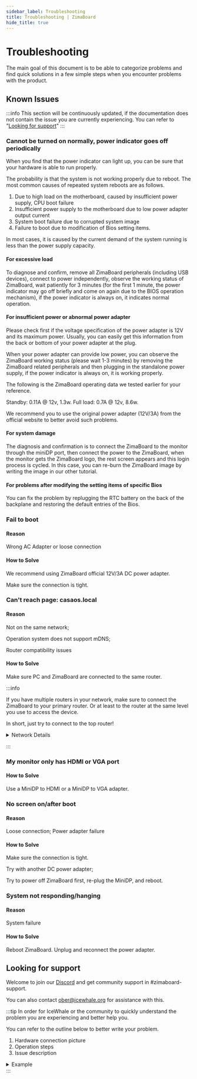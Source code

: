 ```yaml
---
sidebar_label: Troubleshooting
title: Troubleshooting | ZimaBoard
hide_title: true
---
```


# Troubleshooting

The main goal of this document is to be able to categorize problems and find quick solutions in a few simple steps when you encounter problems with the product.

## Known Issues

:::info
This section will be continuously updated, if the documentation does not contain the issue you are currently experiencing. You can refer to "[Looking for support](#looking-for-support)"
:::

### Cannot be turned on normally, power indicator goes off periodically

When you find that the power indicator can light up, you can be sure that your hardware is able to run properly.

The probability is that the system is not working properly due to reboot. The most common causes of repeated system reboots are as follows.

1. Due to high load on the motherboard, caused by insufficient power supply, CPU boot failure
2. Insufficient power supply to the motherboard due to low power adapter output current
3. System boot failure due to corrupted system image
4. Failure to boot due to modification of Bios setting items.

In most cases, it is caused by the current demand of the system running is less than the power supply capacity.

#### For excessive load

To diagnose and confirm, remove all ZimaBoard peripherals (including USB devices), connect to power independently, observe the working status of ZimaBoard, wait patiently for 3 minutes (for the first 1 minute, the power indicator may go off briefly and come on again due to the BIOS operation mechanism), if the power indicator is always on, it indicates normal operation.

#### For insufficient power or abnormal power adapter

Please check first if the voltage specification of the power adapter is 12V and its maximum power. Usually, you can easily get this information from the back or bottom of your power adapter at the plug.

When your power adapter can provide low power, you can observe the ZimaBoard working status (please wait 1-3 minutes) by removing the ZimaBoard related peripherals and then plugging in the standalone power supply, if the power indicator is always on, it is working properly.

The following is the ZimaBoard operating data we tested earlier for your reference.

Standby: 0.11A @ 12v, 1.3w.
Full load: 0.7A @ 12v, 8.6w. 

We recommend you to use the original power adapter (12V/3A) from the official website to better avoid such problems.

#### For system damage

The diagnosis and confirmation is to connect the ZimaBoard to the monitor through the miniDP port, then connect the power to the ZimaBoard, when the monitor gets the ZimaBoard logo, the rest screen appears and this login process is cycled. In this case, you can re-burn the ZimaBoard image by writing the image in our other tutorial.

#### For problems after modifying the setting items of specific Bios

You can fix the problem by replugging the RTC battery on the back of the backplane and restoring the default entries of the Bios.



### Fail to boot

#### Reason

Wrong AC Adapter or loose connection

#### How to Solve

We recommend using ZimaBoard official 12V/3A DC power adapter. 

Make sure the connection is tight.


### Can't reach page: casaos.local

#### Reason 

Not on the same network;

Operation system does not support mDNS;

Router compatibility issues

#### How to Solve

Make sure PC and ZimaBoard are connected to the same router.

:::info

If you have multiple routers in your network, make sure to connect the ZimaBoard to your primary router. Or at least to the router at the same level you use to access the device.

In short, just try to connect to the top router!

<details>

<summary>Network Details</summary>

**For example, if your network looks like this:**

<p><img
  src={require('./02-get-started/images/network-case-1.png').default}
  alt="Network Case 1"
  style={{
    maxWidth: '80%',
    display: 'block',
    margin: 'auto'
    }}
/></p>

The routers are connected as shown in the diagram. Both router A and router B are connected to different devices that need to be networked, and you want them both to be connected to the ZimaBoard, connect the ZimaBoard to router A.

But if all your devices that need to be networked are actually connected to router B, or if you only want the devices under router B to access the ZimaBoard, then just connect to router B.

---

**The same goes for the following network situation:**

<p><img
  src={require('./02-get-started/images/network-case-2.png').default}
  alt="Network Case 2"
  style={{
    maxWidth: '80%',
    display: 'block',
    margin: 'auto'
    }}
/></p>

The routers are connected as shown in the figure. Routers A, B, C and D are all connected to different Internet devices, and you want them all to connect to the ZimaBoard, connect the ZimaBoard to router A.

If you only want the devices under router B to access the ZimaBoard, then just connect to router B. At this point, none of the devices connected to routers A and C will be able to access the ZimaBoard.

</details>

:::


### My monitor only has HDMI or VGA port

#### How to Solve

Use a MiniDP to HDMI or a MiniDP to VGA adapter.


### No screen on/after boot

#### Reason

Loose connection;
Power adapter failure

#### How to Solve

Make sure the connection is tight.

Try with another DC power adapter;

Try to power off ZimaBoard first, re-plug the MiniDP, and reboot.


### System not responding/hanging

#### Reason

System failure

#### How to Solve

Reboot ZimaBoard. Unplug and reconnect the power adapter.

## Looking for support

Welcome to join our [Discord](https://discord.gg/TZjYGnAW3M) and get community support in #zimaboard-support.

You can also contact ober@icewhale.org for assistance with this.

:::tip
In order for IceWhale or the community to quickly understand the problem you are experiencing and better help you.

You can refer to the outline below to better write your problem.

1. Hardware connection picture
2. Operation steps
3. Issue description

<details>

<summary>Example</summary>

**Hardware connection picture**

<p><img
  src={require('./images/troubleshooting-hardware-connection-picture.png').default}
  alt="Network Case 2"
  style={{
    maxHeight: '300px',
    display: 'block',
    margin: 'auto'
    }}
/></p>

**Operation steps**

I entered the system and changed the system file with the file path xxx, and the changed action is xxx.

I also executed what under xx application, the changed operation is xxx

After running overnight, I got up this morning and found that the device had been shut down

**Issue Description**

Now the machine does not turn on properly, and the phenomenon appears is that after power on, it lights up and goes off periodically.


</details>
:::